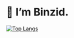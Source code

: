  <h1>👋 I’m Binzid.</h1>




[![Top Langs](https://github-readme-stats.vercel.app/api/top-langs/?username=binz-mhd&hide=css,html&layout=compact&theme=gotham)](https://github.com/binz-mhd/github-readme-stats)
